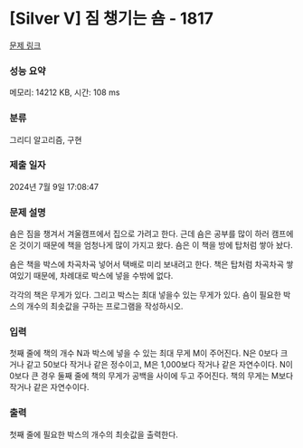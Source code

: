 # [Silver V] 짐 챙기는 숌 - 1817 

[문제 링크](https://www.acmicpc.net/problem/1817) 

### 성능 요약

메모리: 14212 KB, 시간: 108 ms

### 분류

그리디 알고리즘, 구현

### 제출 일자

2024년 7월 9일 17:08:47

### 문제 설명

<p>숌은 짐을 챙겨서 겨울캠프에서 집으로 가려고 한다. 근데 숌은 공부를 많이 하러 캠프에 온 것이기 때문에 책을 엄청나게 많이 가지고 왔다. 숌은 이 책을 방에 탑처럼 쌓아 놨다.</p>

<p>숌은 책을 박스에 차곡차곡 넣어서 택배로 미리 보내려고 한다. 책은 탑처럼 차곡차곡 쌓여있기 때문에, 차례대로 박스에 넣을 수밖에 없다.</p>

<p>각각의 책은 무게가 있다. 그리고 박스는 최대 넣을수 있는 무게가 있다. 숌이 필요한 박스의 개수의 최솟값을 구하는 프로그램을 작성하시오.</p>

### 입력 

 <p>첫째 줄에 책의 개수 N과 박스에 넣을 수 있는 최대 무게 M이 주어진다. N은 0보다 크거나 같고 50보다 작거나 같은 정수이고, M은 1,000보다 작거나 같은 자연수이다. N이 0보다 큰 경우 둘째 줄에 책의 무게가 공백을 사이에 두고 주어진다. 책의 무게는 M보다 작거나 같은 자연수이다.</p>

### 출력 

 <p>첫째 줄에 필요한 박스의 개수의 최솟값을 출력한다.</p>

